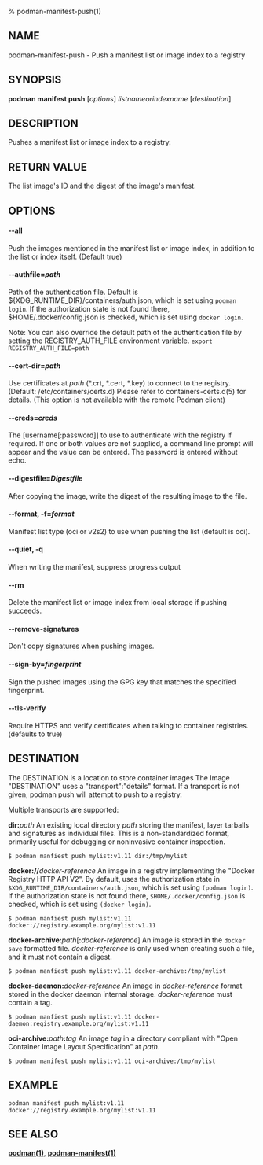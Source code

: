 % podman-manifest-push(1)

## NAME
podman\-manifest\-push - Push a manifest list or image index to a registry

## SYNOPSIS
**podman manifest push** [*options*] *listnameorindexname* [*destination*]

## DESCRIPTION
Pushes a manifest list or image index to a registry.

## RETURN VALUE
The list image's ID and the digest of the image's manifest.

## OPTIONS

#### **--all**

Push the images mentioned in the manifest list or image index, in addition to
the list or index itself. (Default true)

#### **--authfile**=*path*

Path of the authentication file. Default is ${XDG\_RUNTIME\_DIR}/containers/auth.json, which is set using `podman login`.
If the authorization state is not found there, $HOME/.docker/config.json is checked, which is set using `docker login`.

Note: You can also override the default path of the authentication file by setting the REGISTRY\_AUTH\_FILE
environment variable. `export REGISTRY_AUTH_FILE=path`

#### **--cert-dir**=*path*

Use certificates at *path* (\*.crt, \*.cert, \*.key) to connect to the registry. (Default: /etc/containers/certs.d)
Please refer to containers-certs.d(5) for details. (This option is not available with the remote Podman client)

#### **--creds**=*creds*

The [username[:password]] to use to authenticate with the registry if required.
If one or both values are not supplied, a command line prompt will appear and the
value can be entered.  The password is entered without echo.

#### **--digestfile**=*Digestfile*

After copying the image, write the digest of the resulting image to the file.

#### **--format**, **-f**=*format*

Manifest list type (oci or v2s2) to use when pushing the list (default is oci).

#### **--quiet**, **-q**

When writing the manifest, suppress progress output

#### **--rm**

Delete the manifest list or image index from local storage if pushing succeeds.

#### **--remove-signatures**

Don't copy signatures when pushing images.

#### **--sign-by**=*fingerprint*

Sign the pushed images using the GPG key that matches the specified fingerprint.

#### **--tls-verify**

Require HTTPS and verify certificates when talking to container registries. (defaults to true)

## DESTINATION

 The DESTINATION is a location to store container images
 The Image "DESTINATION" uses a "transport":"details" format.
 If a transport is not given, podman push will attempt to push
 to a registry.

 Multiple transports are supported:

  **dir:**_path_
  An existing local directory _path_ storing the manifest, layer tarballs and signatures as individual files. This is a non-standardized format, primarily useful for debugging or noninvasive container inspection.

    $ podman manfiest push mylist:v1.11 dir:/tmp/mylist

  **docker://**_docker-reference_
  An image in a registry implementing the "Docker Registry HTTP API V2". By default, uses the authorization state in `$XDG_RUNTIME_DIR/containers/auth.json`, which is set using `(podman login)`. If the authorization state is not found there, `$HOME/.docker/config.json` is checked, which is set using `(docker login)`.

    $ podman manfiest push mylist:v1.11 docker://registry.example.org/mylist:v1.11

  **docker-archive:**_path_[**:**_docker-reference_]
  An image is stored in the `docker save` formatted file.  _docker-reference_ is only used when creating such a file, and it must not contain a digest.

    $ podman manfiest push mylist:v1.11 docker-archive:/tmp/mylist

  **docker-daemon:**_docker-reference_
  An image in _docker-reference_ format stored in the docker daemon internal storage. _docker-reference_ must contain a tag.

    $ podman manfiest push mylist:v1.11 docker-daemon:registry.example.org/mylist:v1.11

  **oci-archive:**_path_**:**_tag_
  An image _tag_ in a directory compliant with "Open Container Image Layout Specification" at _path_.

    $ podman manifest push mylist:v1.11 oci-archive:/tmp/mylist

## EXAMPLE

```
podman manifest push mylist:v1.11 docker://registry.example.org/mylist:v1.11
```

## SEE ALSO
**[podman(1)](podman.1.md)**, **[podman-manifest(1)](podman-manifest.1.md)**

